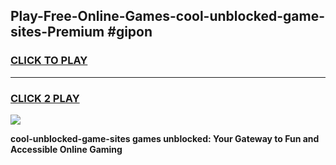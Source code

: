 
## Play-Free-Online-Games-cool-unblocked-game-sites-Premium #gipon
<h3>
<a href="https://premium.freeplayer.one?title=cool-unblocked-game-sites&ref=8M">CLICK TO PLAY</a></h3>
<hr>

<h3>
<a href="https://premium.freeplayer.one?title=cool-unblocked-game-sites&ref=8M">CLICK 2 PLAY</a>
  
</h3>

<a href="https://premium.freeplayer.one?title=cool-unblocked-game-sites&ref=8M"><img src="https://clearcache.store/games.png"></a>


**cool-unblocked-game-sites games unblocked: Your Gateway to Fun and Accessible Online Gaming**
